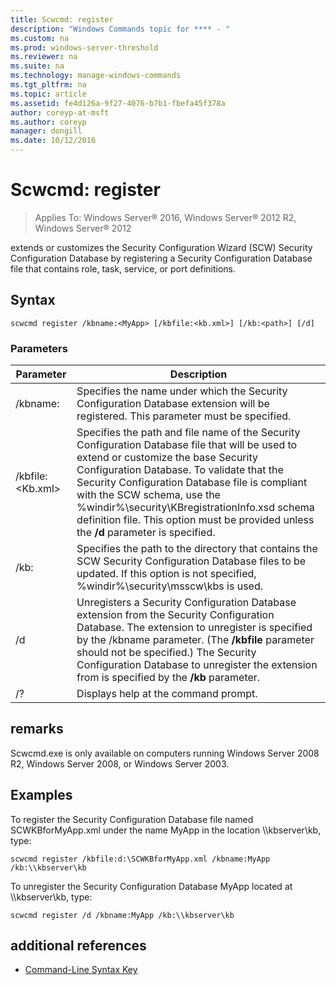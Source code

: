 ```yaml
---
title: Scwcmd: register
description: "Windows Commands topic for **** - "
ms.custom: na
ms.prod: windows-server-threshold
ms.reviewer: na
ms.suite: na
ms.technology: manage-windows-commands
ms.tgt_pltfrm: na
ms.topic: article
ms.assetid: fe4d126a-9f27-4076-b7b1-fbefa45f378a
author: coreyp-at-msft
ms.author: coreyp
manager: dongill
ms.date: 10/12/2016
---
```

# Scwcmd: register

>Applies To: Windows Server&reg; 2016, Windows Server&reg; 2012 R2, Windows Server&reg; 2012

extends or customizes the Security Configuration Wizard (SCW) Security Configuration Database by registering a Security Configuration Database file that contains role, task, service, or port definitions.
## Syntax
```
scwcmd register /kbname:<MyApp> [/kbfile:<kb.xml>] [/kb:<path>] [/d]
```
### Parameters
|Parameter|Description|
|-------|--------|
|/kbname:<MyApp>|Specifies the name under which the Security Configuration Database extension will be registered. This parameter must be specified.|
|/kbfile:<Kb.xml>|Specifies the path and file name of the Security Configuration Database file that will be used to extend or customize the base Security Configuration Database. To validate that the Security Configuration Database file is compliant with the SCW schema, use the %windir%\security\KBregistrationInfo.xsd schema definition file. This option must be provided unless the **/d** parameter is specified.|
|/kb:<path>|Specifies the path to the directory that contains the SCW Security Configuration Database files to be updated. If this option is not specified, %windir%\security\msscw\kbs is used.|
|/d|Unregisters a Security Configuration Database extension from the Security Configuration Database. The extension to unregister is specified by the /kbname parameter. (The **/kbfile** parameter should not be specified.) The Security Configuration Database to unregister the extension from is specified by the **/kb** parameter.|
|/?|Displays help at the command prompt.|
## remarks
Scwcmd.exe is only available on computers running Windows Server 2008 R2, Windows Server 2008, or Windows Server 2003.
## <a name="BKMK_Examples"></a>Examples
To register the Security Configuration Database file named SCWKBforMyApp.xml under the name MyApp in the location \\\kbserver\kb, type:
```
scwcmd register /kbfile:d:\SCWKBforMyApp.xml /kbname:MyApp /kb:\\kbserver\kb
```
To unregister the Security Configuration Database MyApp located at \\\kbserver\kb, type:
```
scwcmd register /d /kbname:MyApp /kb:\\kbserver\kb
```
## additional references
-   [Command-Line Syntax Key](command-line-syntax-key.md)
